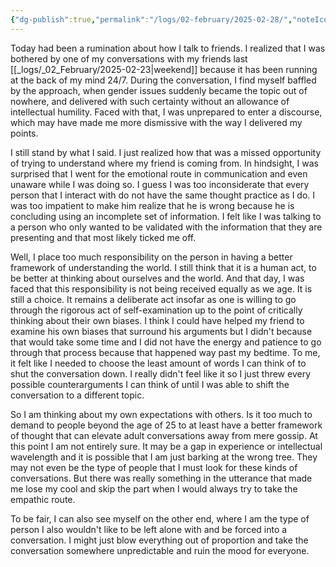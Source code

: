 ```yaml
---
{"dg-publish":true,"permalink":"/logs/02-february/2025-02-28/","noteIcon":"","created":"2025-02-28"}
---
```


Today had been a rumination about how I talk to friends. I realized that I was bothered by one of my conversations with my friends last [[_logs/_02_February/2025-02-23\|weekend]] because it has been running at the back of my mind 24/7. During the conversation, I find myself baffled by the approach, when gender issues suddenly became the topic out of nowhere, and delivered with such certainty without an allowance of intellectual humility. Faced with that, I was unprepared to enter a discourse, which may have made me more dismissive with the way I delivered my points.

I still stand by what I said. I just realized how that was a missed opportunity of trying to understand where my friend is coming from. In hindsight, I was surprised that I went for the emotional route in communication and even unaware while I was doing so. I guess I was too inconsiderate that every person that I interact with do not have the same thought practice as I do. I was too impatient to make him realize that he is wrong because he is concluding using an incomplete set of information. I felt like I was talking to a person who only wanted to be validated with the information that they are presenting and that most likely ticked me off.

Well, I place too much responsibility on the person in having a better framework of understanding the world. I still think that it is a human act, to be better at thinking about ourselves and the world. And that day, I was faced that this responsibility is not being received equally as we age. It is still a choice. It remains a deliberate act insofar as one is willing to go through the rigorous act of self-examination up to the point of critically thinking about their own biases. I think I could have helped my friend to examine his own biases that surround his arguments but I didn't because that would take some time and I did not have the energy and patience to go through that process because that happened way past my bedtime. To me, it felt like I needed to choose the least amount of words I can think of to shut the conversation down. I really didn't feel like it so I just threw every possible counterarguments I can think of until I was able to shift the conversation to a different topic.

So I am thinking about my own expectations with others. Is it too much to demand to people beyond the age of 25 to at least have a better framework of thought that can elevate adult conversations away from mere gossip. At this point I am not entirely sure. It may be a gap in experience or intellectual wavelength and it is possible that I am just barking at the wrong tree. They may not even be the type of people that I must look for these kinds of conversations. But there was really something in the utterance that made me lose my cool and skip the part when I would always try to take the empathic route.

To be fair, I can also see myself on the other end, where I am the type of person I also wouldn't like to be left alone with and be forced into a conversation. I might just blow everything out of proportion and take the conversation somewhere unpredictable and ruin the mood for everyone.